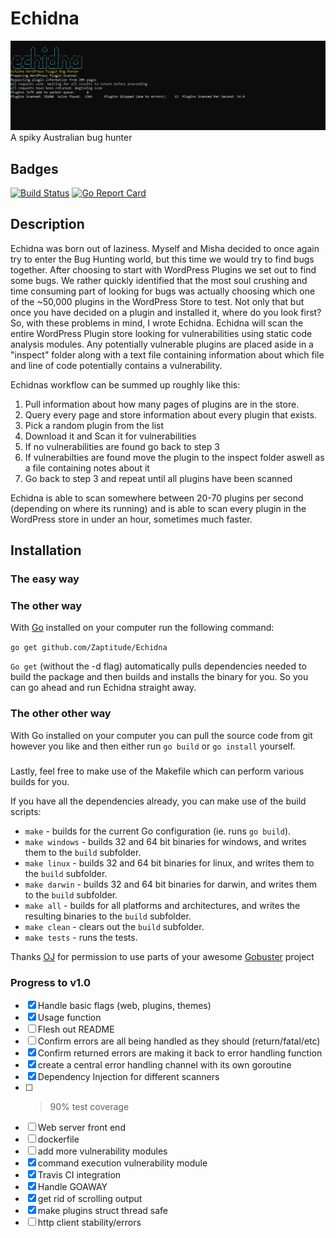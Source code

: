 # Echidna
![Echidna Scanner](https://github.com/Zaptitude/Echidna/blob/master/assets/echidnascan.PNG)
A spiky Australian bug hunter

## Badges

[![Build Status](https://travis-ci.com/Zaptitude/Echidna.svg?token=NoU3HERSYrpoemd6GHGs&branch=master)](https://travis-ci.com/Zaptitude/Echidna)
[![Go Report Card](https://goreportcard.com/badge/github.com/Zaptitude/Echidna)](https://goreportcard.com/report/github.com/Zaptitude/Echidna)


## Description

Echidna was born out of laziness. Myself and Misha decided to once again try to enter the Bug Hunting world, but this time we would try to find bugs together. After choosing to start with WordPress Plugins we set out to find some bugs.
We rather quickly identified that the most soul crushing and time consuming part of looking for bugs was actually choosing which one of the ~50,000 plugins in the WordPress Store to test. Not only that but once you have decided on a plugin and installed it, where do you look first?
So, with these problems in mind, I wrote Echidna. Echidna will scan the entire WordPress Plugin store looking for vulnerabilities using static code analysis modules. Any potentially vulnerable plugins are placed aside in a "inspect" folder along with a text file containing information about which file and line of code potentially contains a vulnerability.

Echidnas workflow can be summed up roughly like this:

1. Pull information about how many pages of plugins are in the store.
2. Query every page and store information about every plugin that exists.
3. Pick a random plugin from the list
4. Download it and Scan it for vulnerabilities
5. If no vulnerabilities are found go back to step 3
6. If vulnerabilties are found move the plugin to the inspect folder aswell as a file containing notes about it
7. Go back to step 3 and repeat until all plugins have been scanned


Echidna is able to scan somewhere between 20-70 plugins per second (depending on where its running) and is able to scan every plugin in the WordPress store in under an hour, sometimes much faster.


## Installation

### The easy way

<Put something in here about pre built binaries>

### The other way

With [Go](https://golang.org/dl/) installed on your computer run the following command:

```go get github.com/Zaptitude/Echidna```

`Go get` (without the -d flag) automatically pulls dependencies needed to build the package and then builds and installs the binary for you. So you can go ahead and run Echidna straight away.

### The other other way

With Go installed on your computer you can pull the source code from git however you like and then either run `go build` or `go install` yourself.

### 
Lastly, feel free to make use of the Makefile which can perform various builds for you.

If you have all the dependencies already, you can make use of the build scripts:

* `make` - builds for the current Go configuration (ie. runs `go build`).
* `make windows` - builds 32 and 64 bit binaries for windows, and writes them to the `build` subfolder.
* `make linux` - builds 32 and 64 bit binaries for linux, and writes them to the `build` subfolder.
* `make darwin` - builds 32 and 64 bit binaries for darwin, and writes them to the `build` subfolder.
* `make all` - builds for all platforms and architectures, and writes the resulting binaries to the `build` subfolder.
* `make clean` - clears out the `build` subfolder.
* `make tests` - runs the tests.

Thanks [OJ](https://twitter.com/TheColonial) for permission to use parts of your awesome [Gobuster](https://twitter.com/TheColonial) project

### Progress to v1.0

- [x] Handle basic flags (web, plugins, themes)
- [x] Usage function
- [ ] Flesh out README
- [ ] Confirm errors are all being handled as they should (return/fatal/etc)
- [x] Confirm returned errors are making it back to error handling function
- [x] create a central error handling channel with its own goroutine
- [x] Dependency Injection for different scanners
- [ ] > 90% test coverage
- [ ] Web server front end
- [ ] dockerfile
- [ ] add more vulnerability modules
- [X] command execution vulnerability module
- [x] Travis CI integration
- [x] Handle GOAWAY
- [x] get rid of scrolling output
- [x] make plugins struct thread safe
- [ ] http client stability/errors 
